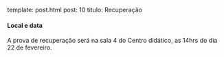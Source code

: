 template: post.html
post: 10
titulo: Recuperação

#### Local e data


A prova de recuperação será na sala 4 do Centro didático, as 14hrs do dia 22 de fevereiro.
